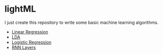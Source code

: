 # lightML
I just create this repository to write some basic machine learning algorithms.


- [Linear Regression](https://github.com/jfzhang95/lightML/blob/master/SupervisedLearning/LinearRegression.py)
- [LDA](https://github.com/jfzhang95/lightML/blob/master/SupervisedLearning/LinearClassification.py)
- [Logistic Regression](https://github.com/jfzhang95/lightML/blob/master/SupervisedLearning/LinearClassification.py)
- [RNN Layers](https://github.com/jfzhang95/lightML/blob/master/SupervisedLearning/NN/rnn_layers.py)
